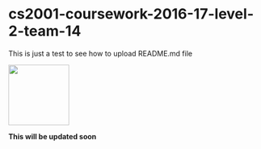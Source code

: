 # cs2001-coursework-2016-17-level-2-team-14

<p>This is just a test to see how to upload README.md file </p>
<img src="https://upload.wikimedia.org/wikipedia/en/b/b6/Brunel_University_Logo.png" height="120">

<p><b>This will be updated soon </b></p>
